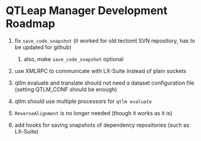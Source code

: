 # QTLeap Manager Development Roadmap

1. fix `save_code_snapshot` (it worked for old tectomt SVN repository, has to be updated for github)

    1. also, make `save_code_snapshot` optional

1. use XMLRPC to communicate with LX-Suite instead of plain sockets

1. qtlm evaluate and translate should not need a dataset configuration file
    (setting QTLM_CONF should be enough)

1. qtlm should use multiple processors for `qtlm evaluate`

1. `ReverseAlignment` is no longer needed (though it works as it is)

1. add hooks for saving snapshots of dependency repositories (such as LX-Suite)

